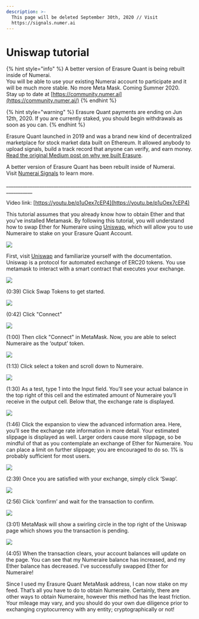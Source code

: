```yaml
---
description: >-
  This page will be deleted September 30th, 2020 // Visit
  https://signals.numer.ai
---
```


# Uniswap tutorial

{% hint style="info" %}
A better version of Erasure Quant is being rebuilt inside of Numerai.   
You will be able to use your existing Numerai account to participate and it will be much more stable. No more Meta Mask. Coming Summer 2020.  
Stay up to date at [https://community.numer.ai](https://community.numer.ai/)
{% endhint %}

{% hint style="warning" %}
Erasure Quant payments are ending on Jun 12th, 2020. If you are currently staked, you should begin withdrawals as soon as you can.
{% endhint %}

Erasure Quant launched in 2019 and was a brand new kind of decentralized marketplace for stock market data built on Ethereum. It allowed anybody to upload signals, build a track record that anyone can verify, and earn money. [Read the original Medium post on why we built Erasure](https://medium.com/numerai/numerai-reveals-erasure-unstoppable-peer-to-peer-data-feeds-4fbb8d92820a).

A better version of Erasure Quant has been rebuilt inside of Numerai.   
Visit [Numerai Signals](https://signals.numer.ai) to learn more.

\_\_\_\_\_\_\_\_\_\_\_\_\_\_\_\_\_\_\_\_\_\_\_\_\_\_\_\_\_\_\_\_\_\_\_\_\_\_\_\_\_\_\_\_\_\_\_\_\_\_\_\_\_\_\_\_\_\_\_\_\_\_\_\_\_\_\_\_\_\_\_\_\_\_\_\_\_\_\_\_\_\_\_\_\_\_\_\_\_  
  
Video link: [https://youtu.be/p1uOex7cEP4](https://youtu.be/p1uOex7cEP4)

This tutorial assumes that you already know how to obtain Ether and that you've installed Metamask. By following this tutorial, you will understand how to swap Ether for Numeraire using [Uniswap](https://uniswap.io), which will allow you to use Numeraire to stake on your Erasure Quant Account.

![](../.gitbook/assets/capture.JPG)

First, visit [Uniswap](https://uniswap.io) and familiarize yourself with the documentation. Uniswap is a protocol for automated exchange of ERC20 tokens. You use metamask to interact with a smart contract that executes your exchange.

![](../.gitbook/assets/step1.JPG)

\(0:39\) Click Swap Tokens to get started.

![](../.gitbook/assets/step2.JPG)

\(0:42\) Click "Connect"

![](../.gitbook/assets/step3.JPG)

\(1:00\) Then click "Connect" in MetaMask. Now, you are able to select Numeraire as the ‘output’ token. 

![](../.gitbook/assets/step4.JPG)

\(1:13\) Click select a token and scroll down to Numeraire.

![](../.gitbook/assets/step5.JPG)

\(1:30\) As a test, type 1 into the Input field. You’ll see your actual balance in the top right of this cell and the estimated amount of Numeraire you’ll receive in the output cell. Below that, the exchange rate is displayed.

![](../.gitbook/assets/step6.JPG)

\(1:46\) Click the expansion to view the advanced information area. Here, you’ll see the exchange rate information in more detail. Your estimated slippage is displayed as well. Larger orders cause more slippage, so be mindful of that as you contemplate an exchange of Ether for Numeraire. You can place a limit on further slippage; you are encouraged to do so. 1% is probably sufficient for most users.

![](../.gitbook/assets/step7.JPG)

\(2:39\) Once you are satisfied with your exchange, simply click ‘Swap’.

![](../.gitbook/assets/step8.JPG)

\(2:56\) Click ‘confirm’ and wait for the transaction to confirm.

![](../.gitbook/assets/step9.JPG)

\(3:01\) MetaMask will show a swirling circle in the top right of the Uniswap page which shows you the transaction is pending.

![](../.gitbook/assets/step10.JPG)

\(4:05\) When the transaction clears, your account balances will update on the page. You can see that my Numeraire balance has increased, and my Ether balance has decreased. I’ve successfully swapped Ether for Numeraire!

Since I used my Erasure Quant MetaMask address, I can now stake on my feed. That’s all you have to do to obtain Numeraire. Certainly, there are other ways to obtain Numeraire, however this method has the least friction. Your mileage may vary, and you should do your own due diligence prior to exchanging cryptocurrency with any entity; cryptographically or not!

